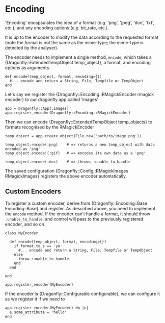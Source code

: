 Encoding
========

'Encoding' encapsulates the idea of a format (e.g. 'png', 'jpeg', 'doc', 'txt', etc.), and any encoding options
(e.g. bit_rate, etc.).

It is up to the encoder to modify the data according to the requested format (note the format is not the same as the mime-type;
the mime-type is detected by the analyser).

The encoder needs to implement a single method, `encode`, which takes a {Dragonfly::ExtendedTempObject temp_object}, a format, and encoding options as arguments.

    def encode(temp_object, format, encoding={})
      #... encode and return a String, File, Tempfile or TempObject
    end

Let's say we register the {Dragonfly::Encoding::RMagickEncoder rmagick encoder} to our dragonfly app called 'images'

    app = Dragonfly::App[:images]
    app.register_encoder(Dragonfly::Encoding::RMagickEncoder)

Then we can encode {Dragonfly::ExtendedTempObject temp_objects} to formats recognised by the RMagickEncoder

    temp_object = app.create_object(File.new('path/to/image.png'))

    temp_object.encode(:png)    # => returns a new temp_object with data encoded as 'png'
    temp_object.encode!(:gif)   # => encodes its own data as a 'png'

    temp_object.encode(:doc)    # => throws :unable_to_handle

The saved configuration {Dragonfly::Config::RMagickImages RMagickImages} registers the above encoder automatically.

Custom Encoders
---------------

To register a custom encoder, derive from {Dragonfly::Encoding::Base Encoding::Base} and register.
As described above, you need to implement the `encode` method.
If the encoder can't handle a format, it should throw `:unable_to_handle`, and control will pass to the previously
registered encoder, and so on.

    class MyEncoder
    
      def encode(temp_object, format, encoding={})
        if format.to_s == 'yo'
          #... encode and return a String, File, Tempfile or TempObject
        else
          throw :unable_to_handle
        end
      end
    
    end
    
    app.register_encoder(MyEncoder)

If the encoder is {Dragonfly::Configurable configurable}, we can configure it as we register it if we need to

    app.register_encoder(MyEncoder) do |e|
      e.some_attribute = 'hello'
    end
